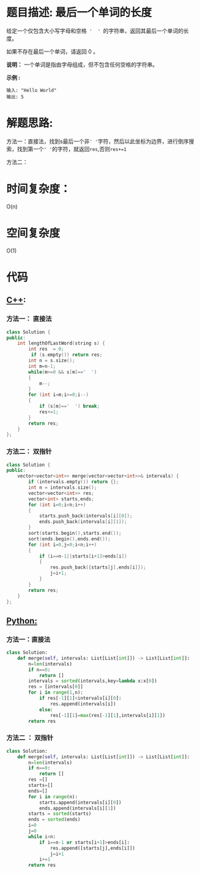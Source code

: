 # 题目描述:  最后一个单词的长度

给定一个仅包含大小写字母和空格`` '  ' ``的字符串，返回其最后一个单词的长度。

如果不存在最后一个单词，请返回 0 。

**说明：** 一个单词是指由字母组成，但不包含任何空格的字符串。

**示例 :**
```
输入: "Hello World"
输出: 5
```

  
# 解题思路:
方法一：直接法，找到s最后一个非``' '``字符，然后以此坐标为边界，进行倒序搜索，找到第一个``' '``的字符，就返回``res``,否则``res+=1``

方法二：
 
# 时间复杂度：
  O(n) 
# 空间复杂度
  O(1)
  
# 代码

## [C++](./Length-Of-Last-Word.cpp):

###  方法一： 直接法
```c++
class Solution {
public:
    int lengthOfLastWord(string s) {
        int res  = 0;
         if (s.empty()) return res;
        int n = s.size();
        int m=n-1;
        while(m>=0 && s[m]=='  ')
        {
            m--;
        }
        for (int i=m;i>=0;i--)
        {
            if (s[m]=='  ') break;
            res+=1;
        }
        return res;
    }
};
```

###  方法二： 双指针
```c++
class Solution {
public:
    vector<vector<int>> merge(vector<vector<int>>& intervals) {
        if (intervals.empty()) return {};
        int n = intervals.size();
        vector<vector<int>> res;
        vector<int> starts,ends;
        for (int i=0;i<n;i++)
        {
            starts.push_back(intervals[i][0]);
            ends.push_back(intervals[i][1]);
        }
        sort(starts.begin(),starts.end());
        sort(ends.begin(),ends.end());
        for (int i=0,j=0;i<n;i++)
        {
            if (i==n-1||starts[i+1]>ends[i])
            {
                res.push_back({starts[j],ends[i]});
                j=i+1;
            }
        }
        return res;
    }
};
```


## [Python:](https://github.com/bryceustc/LeetCode_Note/blob/master/python/Length-Of-Last-Word/Length-Of-Last-Word.py)
###  方法一：直接法
```python
class Solution:
    def merge(self, intervals: List[List[int]]) -> List[List[int]]:
        n=len(intervals)
        if n==0:
            return []
        intervals = sorted(intervals,key=lambda x:x[0])
        res = [intervals[0]]
        for i in range(1,n):
            if res[-1][1]<intervals[i][0]:
                res.append(intervals[i])
            else:
                res[-1][1]=max(res[-1][1],intervals[i][1])
        return res
```
### 方法二 ： 双指针
```python
class Solution:
    def merge(self, intervals: List[List[int]]) -> List[List[int]]:
        n=len(intervals)
        if n==0:
            return []
        res =[]
        starts=[]
        ends=[]
        for i in range(n):
            starts.append(intervals[i][0])
            ends.append(intervals[i][1])
        starts = sorted(starts)
        ends = sorted(ends)
        i=0
        j=0
        while i<n:
            if i==n-1 or starts[i+1]>ends[i]:
                res.append([starts[j],ends[i]])
                j=i+1
            i+=1
        return res
```


